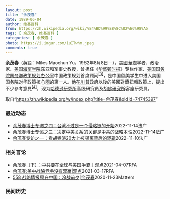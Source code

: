 ```yaml
---
layout: post
title: "余茂春"
date: 1989-06-04
author: 维基百科
from: https://zh.wikipedia.org/wiki/%E4%BD%99%E8%8C%82%E6%98%A5
tags: [ 余茂春, 维基百科 ]
categories: [ 余茂春 ]
photo: https://i.imgur.com/1uITwhm.jpeg
comments: true
---
```

<div class="mw-parser-output"><div id="noteTA-26f66ddf" class="noteTA"><div class="noteTA-group"><div data-noteta-group-source="module" data-noteta-group="PresidentsUS"></div><div data-noteta-group-source="module" data-noteta-group="USState"></div></div></div>

<p><b>余茂春</b>（英語：<span lang="en">Miles Maochun Yu</span>，1962年8月8日<span class="useeditintro" title="Template:BLP editintro">－</span>），<a href="/wiki/%E5%8D%8E%E8%A3%94%E7%BE%8E%E5%9B%BD%E4%BA%BA" title="华裔美国人">美國華裔</a>学者、政治家、<a href="/wiki/%E7%BE%8E%E5%9B%BD%E6%B5%B7%E5%86%9B%E5%AD%A6%E9%99%A2" title="美国海军学院">美国海军学院</a>东亚和军事史教授，曾担任《<a href="/wiki/%E5%8D%8E%E7%9B%9B%E9%A1%BF%E6%97%B6%E6%8A%A5" title="华盛顿时报">华盛顿时报</a>》专栏作家、<a href="/wiki/%E7%BE%8E%E5%9B%BD%E5%9B%BD%E5%8A%A1%E9%99%A2" title="美国国务院">美国国务院</a><a href="/wiki/%E7%BE%8E%E5%9B%BD%E5%9B%BD%E5%8A%A1%E5%8D%BF" title="美国国务卿">国务卿</a><a href="/wiki/%E6%94%BF%E7%AD%96%E8%A7%84%E5%88%92%E5%8A%9E%E5%85%AC%E5%AE%A4" title="政策规划办公室">政策规划办公室</a>中国政策规划首席顾问<sup id="cite_ref-BGWT_3-0" class="reference"><a href="#cite_note-BGWT-3">[3]</a></sup>，是中国留美学生中进入美国国务院对华政策核心圈的第一人。他在<a href="/wiki/%E5%B7%9D%E6%99%AE" class="mw-redirect" title="川普">川普</a>政府以後的美國對華扭轉政策上，提出不少參考意見<sup id="cite_ref-voa1117_4-0" class="reference"><a href="#cite_note-voa1117-4">[4]</a></sup>，现为<a href="/wiki/%E5%93%88%E5%BE%B7%E9%81%9C%E7%A0%94%E7%A9%B6%E6%89%80" title="哈德遜研究所">哈德逊研究所</a>高级研究员及<a href="/wiki/%E8%83%A1%E4%BD%9B%E7%A0%94%E7%A9%B6%E6%89%80" title="胡佛研究所">胡佛研究所</a>客座研究員。
</p>
</div><noscript><img src="//zh.wikipedia.org/wiki/Special:CentralAutoLogin/start?type=1x1" alt="" title="" width="1" height="1" style="border: none; position: absolute;"></noscript>
<div class="printfooter" data-nosnippet="">取自“<a dir="ltr" href="https://zh.wikipedia.org/w/index.php?title=余茂春&amp;oldid=74745397">https://zh.wikipedia.org/w/index.php?title=余茂春&amp;oldid=74745397</a>”</div><div id="recent-news"><h3>最近动态</h3><ul><li><a href="https://nodebe4.github.io/waimei/2022-11-14/%E4%BD%99%E8%8C%82%E6%98%A5%E5%8D%9A%E5%A3%AB%E4%B8%93%E8%AE%BF%E4%B9%8B%E5%9B%9B-%E5%8F%B0%E6%B9%BE%E4%B8%8D%E8%BF%87%E6%98%AF%E4%B8%80%E4%B8%AA%E4%BE%B5%E7%95%A5%E9%93%BE%E7%9A%84%E5%BC%80%E5%A7%8B" title="余茂春博士专访之四：台湾不过是一个侵略链的开始—— 14/11/2022 - 17:07 台海不断升高的紧张情势近期吸引国际社会，尤其是亚太邻国的广泛关注。但余茂春教授11月初在华盛顿接受本台专...">余茂春博士专访之四：台湾不过是一个侵略链的开始</a><time>2022-11-14</time><a class="tag">法广</a></li>
<li><a href="https://nodebe4.github.io/waimei/2022-11-14/%E4%BD%99%E8%8C%82%E6%98%A5%E5%8D%9A%E5%A3%AB%E4%B8%93%E8%AE%BF%E4%B9%8B%E4%B8%89-%E5%86%B3%E5%AE%9A%E4%B8%AD%E7%BE%8E%E5%85%B3%E7%B3%BB%E7%9A%84%E5%85%B3%E9%94%AE%E6%98%AF%E4%B8%AD%E5%85%B1%E7%9A%84%E6%88%98%E7%95%A5%E6%9C%AC%E6%80%A7" title="余茂春博士专访之三：决定中美关系的关键是中共的战略本性—— 14/11/2022 - 16:55 随2018年特朗普对中国发起贸易战，中美关系急转直下。而中国与其他西方国家的关系也日趋紧张。西方...">余茂春博士专访之三：决定中美关系的关键是中共的战略本性</a><time>2022-11-14</time><a class="tag">法广</a></li>
<li><a href="https://nodebe4.github.io/waimei/2022-11-10/%E4%BD%99%E8%8C%82%E6%98%A5%E4%B8%93%E8%AE%BF%E4%B9%8B%E4%B8%80-%E7%9C%8B%E8%83%A1%E9%94%A6%E6%B6%9B20%E5%A4%A7%E4%B8%8A%E8%A2%AB%E6%9E%B6%E7%A6%BB%E8%83%8C%E5%90%8E%E7%9A%84%E9%80%BB%E8%BE%91" title="余茂春专访之一：看胡锦涛20大上被架离背后的逻辑—— 10/11/2022 - 14:15 余茂春博士是第一个进入美国国务院对华政策核心圈的华人。特朗普任下，他曾在国务卿蓬佩奥身边担任国务院首席...">余茂春专访之一：看胡锦涛20大上被架离背后的逻辑</a><time>2022-11-10</time><a class="tag">法广</a></li>
</ul></div><div id="open-opinion"><h3>相关言论</h3><ul><li><a href="https://nodebe4.github.io/opinion/2021-04-07/%E4%BD%99%E8%8C%82%E6%98%A5-%E4%B8%8B-%E4%B8%AD%E5%85%B1%E8%A6%81%E5%9C%A8%E5%85%A8%E7%90%83%E4%B8%8E%E7%BE%8E%E5%9B%BD%E4%BA%89%E9%9C%B8-%E8%A7%82%E7%82%B9/" title="自由亚洲电台">余茂春（下）：中共要在全球与美国争霸｜观点</a><time>2021-04-07</time><a class="tag">RFA</a></li>
<li><a href="https://nodebe4.github.io/opinion/2021-03-17/%E4%BD%99%E8%8C%82%E6%98%A5-%E7%BE%8E%E4%B8%AD%E6%88%98%E7%95%A5%E7%AB%9E%E4%BA%89%E6%B2%A1%E6%9C%89%E5%8F%8C%E8%B5%A2-%E8%A7%82%E7%82%B9/" title="自由亚洲电台">余茂春:美中战略竞争没有双赢|观点</a><time>2021-03-17</time><a class="tag">RFA</a></li>
<li><a href="https://nodebe4.github.io/opinion/2020-11-23/558-%E6%88%98%E7%95%A5%E6%83%85%E6%8A%A5%E5%B1%80%E5%9C%A8%E4%B8%AD%E5%9B%BD-%E5%86%B7%E6%88%98%E5%89%8D%E5%A4%95-%E4%BD%99%E8%8C%82%E6%98%A5/" title="野兽爱智慧">558 战略情报局在中国：冷战前夕|余茂春</a><time>2020-11-23</time><a class="tag">Matters</a></li>
</ul></div><div id="mjls-record"><h3>民间历史</h3><ul></ul></div>